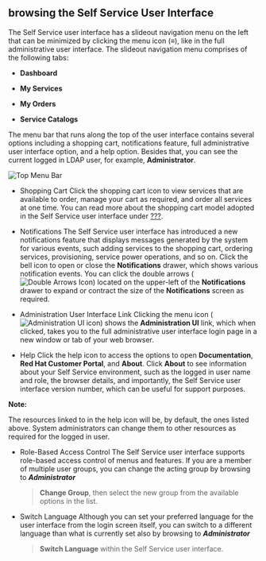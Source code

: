 ## browsing the Self Service User Interface

The Self Service user interface has a slideout navigation menu on the left that can be minimized by clicking the menu icon (≡), like in the full administrative user interface. The slideout navigation menu comprises of the following tabs:

  - **Dashboard**

  - **My Services**

  - **My Orders**

  - **Service Catalogs**

The menu bar that runs along the top of the user interface contains several options including a shopping cart, notifications feature, full administrative user interface option, and a help option. Besides that,
you can see the current logged in LDAP user, for example,
**Administrator**.

![Top Menu Bar](../images/ssui-menu-bar.png)

  - Shopping Cart
    Click the shopping cart icon to view services that are available to order, manage your cart as required, and order all services at one time. You can read more about the shopping cart model adopted in the
    Self Service user interface under [???](#service-catalog-tab).

  - Notifications
    The Self Service user interface has introduced a new notifications feature that displays messages generated by the system for various events, such adding services to the shopping cart, ordering
    services, provisioning, service power operations, and so on. Click the bell icon to open or close the **Notifications** drawer, which shows various notification events. You can click the double arrows
    (![Double Arrows Icon](../images/ssui_doublearrows_icon.png)) located on the upper-left of the **Notifications** drawer to expand or contract the size of the **Notifications** screen as required.

  - Administration User Interface Link Clicking the menu icon (![Administration UI icon](../images/ssui-administration-ui-icon.png)) shows the **Administration UI** link, which when clicked, takes you to the full administrative user interface login page in a new window or tab of your web browser.

  - Help
    Click the help icon to access the options to open **Documentation**,
    **Red Hat Customer Portal**, and **About**. Click **About** to see information about your Self Service environment, such as the logged in user name and role, the browser details, and importantly, the Self Service user interface version number, which can be useful for support purposes.

**Note:**

The resources linked to in the help icon will be, by default, the ones listed above. System administrators can change them to other resources as required for the logged in user.

  - Role-Based Access Control
    The Self Service user interface supports role-based access control of menus and features. If you are a member of multiple user groups, you can change the acting group by browsing to ***Administrator***
    > **Change Group**, then select the new group from the available options in the list.

  - Switch Language
    Although you can set your preferred language for the user interface from the login screen itself, you can switch to a different language than what is currently set also by browsing to ***Administrator***
    > **Switch Language** within the Self Service user interface.
